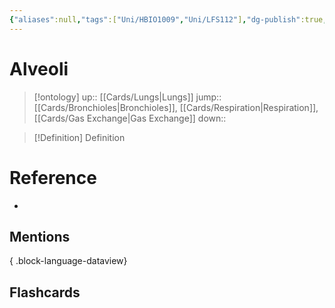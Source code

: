```yaml
---
{"aliases":null,"tags":["Uni/HBIO1009","Uni/LFS112"],"dg-publish":true,"permalink":"/cards/alveoli/","dgPassFrontmatter":true}
---
```


# Alveoli

> [!ontology]
> up:: [[Cards/Lungs\|Lungs]]
> jump:: [[Cards/Bronchioles\|Bronchioles]], [[Cards/Respiration\|Respiration]], [[Cards/Gas Exchange\|Gas Exchange]]
> down:: 

> [!Definition] Definition
> 

# Reference
- 

## Mentions

{ .block-language-dataview}

## Flashcards

